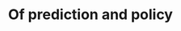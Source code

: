 ---
categories: ['machine learning', 'articles', 'all_articles']
provider_display: "www.economist.com"
provider_name: "www.economist.com"
favicon_url: "http://cdn.static-economist.com/sites/default/files/econfinal_favicon.ico"
title: "Of prediction and policy"
published: "2016-08-20T00:00:00"
source: http://www.economist.com/news/finance-and-economics/21705329-governments-have-much-gain-applying-algorithms-public-policy
thumbnail: http://cdn.static-economist.com/sites/default/files/cf_images/images-magazine/2016/08/20/FN/20160820_FND001_facebook.jpg
---